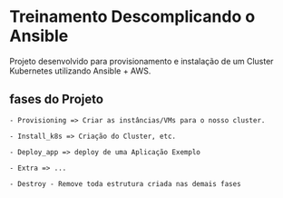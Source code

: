 # Treinamento Descomplicando o Ansible

Projeto desenvolvido para provisionamento e instalação de um Cluster Kubernetes utilizando Ansible + AWS.

## fases do Projeto

```
- Provisioning => Criar as instâncias/VMs para o nosso cluster.

- Install_k8s => Criação do Cluster, etc.

- Deploy_app => deploy de uma Aplicação Exemplo

- Extra => ...

- Destroy - Remove toda estrutura criada nas demais fases
```
